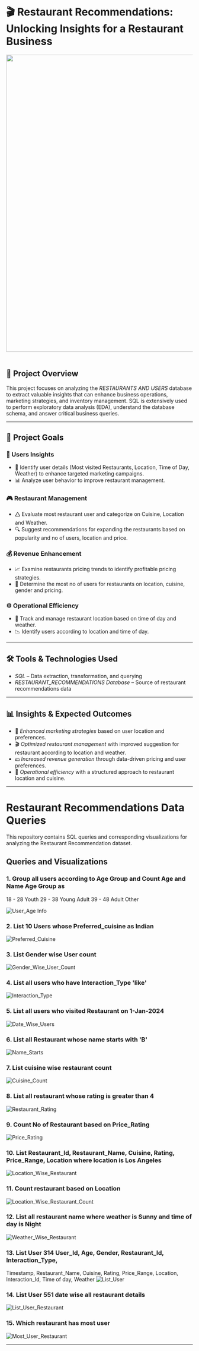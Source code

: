 # 🎬 Restaurant Recommendations: Unlocking Insights for a Restaurant Business

<img src="./Code_Outputs/Restaurant.jpg" width="6000" height="800"/>&nbsp;

## 📌 Project Overview
This project focuses on analyzing the *RESTAURANTS AND USERS* database to extract valuable insights that can enhance business operations, marketing strategies, and inventory management. SQL is extensively used to perform exploratory data analysis (EDA), understand the database schema, and answer critical business queries.


---

## 🎯 Project Goals

### 🛒 Users Insights

- 📌 Identify user details (Most visited Restaurants, Location, Time of Day, Weather) to enhance targeted marketing campaigns.
- 📊 Analyze user behavior to improve restaurant management.

### 🎮 Restaurant Management

- 🛆 Evaluate most restaurant user and categorize on Cuisine, Location and Weather.
- 🔍 Suggest recommendations for expanding the restaurants based on popularity and no of users, location and price.

### 💰 Revenue Enhancement

- 📈 Examine restaurants pricing trends to identify profitable pricing strategies.
- 🎥 Determine the most no of users for restaurants on location, cuisine, gender and pricing.

### ⚙️ Operational Efficiency

- 📌 Track and manage restaurant location based on time of day and weather.
- 📉 Identify users according to location and time of day.

---

## 🛠️ Tools & Technologies Used
- *SQL* – Data extraction, transformation, and querying
- *RESTAURANT_RECOMMENDATIONS Database* – Source of restaurant recommendations data

---

## 📊 Insights & Expected Outcomes
- 📢 *Enhanced marketing strategies* based on user location and preferences.
- 🎬 *Optimized restaurant management* with improved suggestion for restaurant according to location and weather.
- 💵 *Increased revenue generation* through data-driven pricing and user preferences.
- 📌 *Operational efficiency* with a structured approach to restaurant location and cuisine.

---

# Restaurant Recommendations Data Queries

This repository contains SQL queries and corresponding visualizations for analyzing the Restaurant Recommendation dataset.

## Queries and Visualizations

### 1. Group all users according to Age Group and Count Age and Name Age Group as  
18 - 28 Youth
29 - 38 Young Adult
39 - 48 Adult
Other

![User_Age Info](Code_Outputs/Img1_Restaurant.png)

### 2. List 10 Users whose Preferred_cuisine as Indian
![Preferred_Cuisine](Code_Outputs/Img2_Restaurant.png)

### 3. List Gender wise User count
![Gender_Wise_User_Count](Code_Outputs/Img3_Restaurant.png)

### 4. List all users who have Interaction_Type 'like'
![Interaction_Type](Code_Outputs/Img4_Restaurant.png)

### 5. List all users who visited Restaurant on 1-Jan-2024
![Date_Wise_Users](Code_Outputs/Img5_Restaurant.png)

### 6. List all Restaurant whose name starts with 'B'
![Name_Starts](Code_Outputs/Img6_Restaurant.png)

### 7. List cuisine wise restaurant count
![Cuisine_Count](Code_Outputs/Img7_Restaurant.png)

### 8. List all restaurant whose rating is greater than 4
![Restaurant_Rating](Code_Outputs/Img8_Restaurant.png)

### 9. Count No of Restaurant based on Price_Rating
![Price_Rating](Code_Outputs/Img9_Restaurant.png)

### 10. List Restaurant_Id, Restaurant_Name, Cuisine, Rating, Price_Range, Location where location is Los Angeles
![Location_Wise_Restaurant](Code_Outputs/Img10_Restaurant.png)

### 11. Count restaurant based on Location
![Location_Wise_Restaurant_Count](Code_Outputs/Img11_Restaurant.png)

### 12. List all restaurant name where weather is Sunny and time of day is Night
![Weather_Wise_Restaurant](Code_Outputs/Img12_Restaurant.png)

### 13. List User 314 User_Id, Age, Gender, Restaurant_Id, Interaction_Type, 
Timestamp, Restaurant_Name, Cuisine, Rating, Price_Range, Location, Interaction_Id, Time of day, Weather
![List_User](Code_Outputs/Img13_Restaurant.png)

### 14. List User 551 date wise all restaurant details
![List_User_Restaurant](Code_Outputs/Img14_Restaurant.png)

### 15. Which restaurant has most user
![Most_User_Restaurant](Code_Outputs/Img15_Restaurant.png)

---
